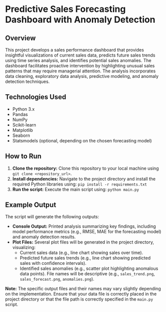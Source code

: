 # Predictive Sales Forecasting Dashboard with Anomaly Detection

## Overview

This project develops a sales performance dashboard that provides insightful visualizations of current sales data, predicts future sales trends using time series analysis, and identifies potential sales anomalies.  The dashboard facilitates proactive intervention by highlighting unusual sales patterns that may require managerial attention.  The analysis incorporates data cleaning, exploratory data analysis, predictive modeling, and anomaly detection techniques.

## Technologies Used

* Python 3.x
* Pandas
* NumPy
* Scikit-learn
* Matplotlib
* Seaborn
* Statsmodels (optional, depending on the chosen forecasting model)


## How to Run

1. **Clone the repository:**  Clone this repository to your local machine using `git clone <repository_url>`.
2. **Install dependencies:** Navigate to the project directory and install the required Python libraries using: `pip install -r requirements.txt`
3. **Run the script:** Execute the main script using: `python main.py`

## Example Output

The script will generate the following outputs:

* **Console Output:**  Printed analysis summarizing key findings, including model performance metrics (e.g., RMSE, MAE for the forecasting model) and anomaly detection results.
* **Plot Files:** Several plot files will be generated in the project directory, visualizing:
    * Current sales data (e.g., line chart showing sales over time).
    * Predicted future sales trends (e.g., line chart showing predicted sales with confidence intervals).
    * Identified sales anomalies (e.g., scatter plot highlighting anomalous data points).  File names will be descriptive (e.g., `sales_trend.png`, `sales_forecast.png`, `anomalies.png`).

**Note:** The specific output files and their names may vary slightly depending on the implementation.  Ensure that your data file is correctly placed in the project directory or that the file path is correctly specified in the `main.py` script.